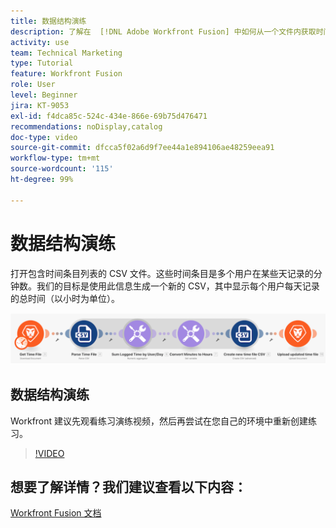 ```yaml
---
title: 数据结构演练
description: 了解在  [!DNL Adobe Workfront Fusion] 中如何从一个文件内获取时间日志信息、对其进行转换，以及使用转换后的数据生成一个新文件。
activity: use
team: Technical Marketing
type: Tutorial
feature: Workfront Fusion
role: User
level: Beginner
jira: KT-9053
exl-id: f4dca85c-524c-434e-866e-69b75d476471
recommendations: noDisplay,catalog
doc-type: video
source-git-commit: dfcca5f02a6d9f7ee44a1e894106ae48259eea91
workflow-type: tm+mt
source-wordcount: '115'
ht-degree: 99%

---
```


# 数据结构演练

打开包含时间条目列表的 CSV 文件。这些时间条目是多个用户在某些天记录的分钟数。我们的目标是使用此信息生成一个新的 CSV，其中显示每个用户每天记录的总时间（以小时为单位）。

![Fusion 场景的图像](assets/data-structures-and-data-stores-1.png)

## 数据结构演练

Workfront 建议先观看练习演练视频，然后再尝试在您自己的环境中重新创建练习。

>[!VIDEO](https://video.tv.adobe.com/v/335294/?quality=12&learn=on&enablevpops)



## 想要了解详情？我们建议查看以下内容：

[Workfront Fusion 文档](https://experienceleague.adobe.com/zh-hans/docs/workfront-fusion/using/get-started-with-fusion/understand-workfront-fusion/workfront-fusion-overview)
